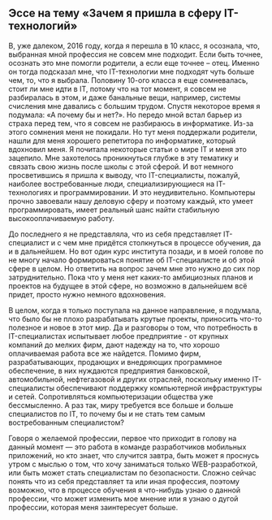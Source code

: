 ## Эссе на тему «Зачем я пришла в сферу IT-технологий»
В, уже далеком, 2016 году, когда я перешла в 10 класс, я осознала, что, выбранная мной профессия не совсем мне подходит. Если быть точнее, осознать это мне помогли родители, а если еще точнее – отец. Именно он тогда подсказал мне, что IT-технологии мне подходят чуть больше чем, то, что я выбрала. Половину 10-ого класса я еще сомневалась, стоит ли мне идти в IT, потому что на тот момент, я совсем не разбиралась в этом, и даже банальные вещи, например, системы счисления мне давались с большим трудом. Спустя некоторое время я подумала: «А почему бы и нет?». Но передо мной встал барьер из страха перед тем, что я совсем не разбираюсь в информатике. Из-за этого сомнения меня не покидали. Но тут меня поддержали родители, нашли для меня хорошего репетитора по информатике, который вдохновил меня.   Я почитала некоторые статьи о мире IT и меня это зацепило. Мне захотелось проникнуться глубже в эту тематику и связать свою жизнь после школы с этой сферой. И вот немного просветившись я пришла к выводу, что IT-специалисты, пожалуй, наиболее востребованные люди, специализирующиеся на IT-технологиях и программировании. И это неудивительно. Компьютеры прочно завоевали нашу деловую сферу и поэтому каждый, кто умеет программировать, имеет реальный шанс найти стабильную высокооплачиваемую работу.

До последнего я не представляла, что из себя представляет IT-специалист и с чем мне придётся столкнуться в процессе обучения, да и в дальнейшем. Но вот один курс института позади, и в моей голове по не многу начало формироваться понятие об IT-специалисте и об этой сфере в целом. Но ответить на вопрос зачем мне это нужно до сих пор затруднительно. Пока что у меня нет каких-то амбициозных планов и проектов на будущее в этой сфере, но возможно в дальнейшем всё придет, просто нужно немного вдохновения.

В целом, когда я только поступала на данное направление, я подумала, что было бы не плохо разрабатывать крутые проекты, приносить что-то полезное и новое в этот мир. Да и разговоры о том, что потребность в IT-специалистах испытывает любое предприятие - от крупных компаний до мелких фирм, дают надежду на то, что хорошо оплачиваемая работа все же найдется. Помимо фирм, разрабатывающих, продающих и внедряющих программное обеспечение, в них нуждаются предприятия банковской, автомобильной, нефтегазовой и других отраслей, поскольку именно IT-специалисты обеспечивают поддержку компьютерной инфраструктуры и сетей. Сопротивляться компьютеризации общества уже бессмысленно. А раз так, миру требуется все больше и больше специалистов по IТ, то почему бы и не стать тем самым востребованным специалистом?
 
 Говоря о желаемой профессии, первое что приходит в голову на данный момент — это работа в команде разработчиков мобильных приложений, но кто знает, что случится завтра, быть может я проснусь утром с мыслью о том, что хочу заниматься только WEB-разработкой, или быть может стать специалистам по безопасности. Сложно сейчас понять что из себя представляет та или иная профессия, поэтому возможно, что в процессе обучения я что-нибудь узнаю о данной профессии, что может изменить мое мнение или я узнаю о дугой профессии, которая меня заинтересует больше.
